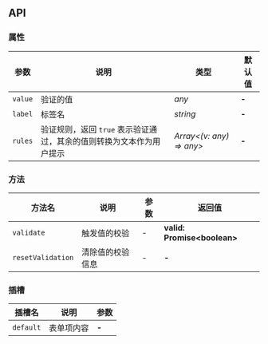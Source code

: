 ## API

### 属性

| 参数 | 说明 | 类型 | 默认值 |
| --- | --- | --- | --- |
| `value` | 验证的值 | _any_ | **-** |
| `label` | 标签名 | _string_ | **-** |
| `rules` | 验证规则，返回 `true` 表示验证通过，其余的值则转换为文本作为用户提示 | _Array<(v: any) => any>_ | **-** |

### 方法

| 方法名 | 说明 | 参数 | 返回值 |
| --- | --- | --- | --- |
| `validate` | 触发值的校验 | _-_ | **valid: Promise\<boolean\>** |
| `resetValidation` | 清除值的校验信息 | _-_ | **-** |

### 插槽

| 插槽名 | 说明 | 参数 |
| --- | --- | --- |
| `default` | 表单项内容 | **-** |